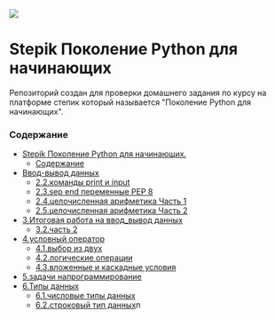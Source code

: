 <kbd>
<image src ="https://stepik.org/media/cache/images/courses/58852/cover_fD4F6NQ/105df27da9ab3a4cbcff70d80ca2b53d.png">
</kbd>

# Stepik Поколение Python для начинающих

Репозиторий создан для проверки домашнего задания по курсу на платформе степик который называется "Поколение Python для начинающих".

### Содержание

- [Stepik Поколение Python для начинающих.](#stepik-поколение-python-для-начинающих)
  - [Содержание](#содержание)
- [Ввод-вывод данных](README.md)
  - [2.2.команды print и input](2.2.%D0%BA%D0%BE%D0%BC%D0%B0%D0%BD%D0%B4%D1%8B_print_%D0%B8_input/)
  - [2.3.sep end переменные PEP 8](2.3.sep_end_%D0%BF%D0%B5%D1%80%D0%B5%D0%BC%D0%B5%D0%BD%D0%BD%D1%8B%D0%B5_PEP_8/)
  - [2.4.целочисленная арифметика Часть 1](2.4.%D1%86%D0%B5%D0%BB%D0%BE%D1%87%D0%B8%D1%81%D0%BB%D0%B5%D0%BD%D0%BD%D0%B0%D1%8F_%D0%B0%D1%80%D0%B8%D1%84%D0%BC%D0%B5%D1%82%D0%B8%D0%BA%D0%B0_%D0%A7%D0%B0%D1%81%D1%82%D1%8C_1/)
  - [2.5.целочисленная арифметика Часть 2](2.5.%D1%86%D0%B5%D0%BB%D0%BE%D1%87%D0%B8%D1%81%D0%BB%D0%B5%D0%BD%D0%BD%D0%B0%D1%8F_%D0%B0%D1%80%D0%B8%D1%84%D0%BC%D0%B5%D1%82%D0%B8%D0%BA%D0%B0_%D0%A7%D0%B0%D1%81%D1%82%D1%8C_2/)
- [3.Итоговая работа на ввод_вывод данных](README.md)
  - [3.2.часть 2](3.2.%D1%87%D0%B0%D1%81%D1%82%D1%8C_2/)
- [4.условный оператор](README.md)
  - [4.1.выбор из двух](4.1.%D0%B2%D1%8B%D0%B1%D0%BE%D1%80_%D0%B8%D0%B7_%D0%B4%D0%B2%D1%83%D1%85/)
  - [4.2.логические операции](4.2.%D0%BB%D0%BE%D0%B3%D0%B8%D1%87%D0%B5%D1%81%D0%BA%D0%B8%D0%B5_%D0%BE%D0%BF%D0%B5%D1%80%D0%B0%D1%86%D0%B8%D0%B8/)
  - [4.3.вложенные и каскадные условия](4.3.%D0%B2%D0%BB%D0%BE%D0%B6%D0%B5%D0%BD%D0%BD%D1%8B%D0%B5_%D0%B8_%D0%BA%D0%B0%D1%81%D0%BA%D0%B0%D0%B4%D0%BD%D1%8B%D0%B5_%D1%83%D1%81%D0%BB%D0%BE%D0%B2%D0%B8%D1%8F/)
- [5.задачи напрограммирование](5.%D0%B7%D0%B0%D0%B4%D0%B0%D1%87%D0%B8_%D0%BD%D0%B0_%D0%BF%D1%80%D0%BE%D0%B3%D1%80%D0%B0%D0%BC%D0%BC%D0%B8%D1%80%D0%BE%D0%B2%D0%B0%D0%BD%D0%B8%D0%B5/)
- [6.Типы данных](README.md)
  - [6.1.числовые типы данных](6.1.%D0%A7%D0%B8%D1%81%D0%BB%D0%BE%D0%B2%D1%8B%D0%B5_%D1%82%D0%B8%D0%BF%D1%8B_%D0%B4%D0%B0%D0%BD%D0%BD%D1%8B%D1%85_int_float/)
  - [6.2.строковый тип данных](6.2.%D1%81%D1%82%D1%80%D0%BE%D0%BA%D0%BE%D0%B2%D1%8B%D0%B9_%D1%82%D0%B8%D0%BF_%D0%B4%D0%B0%D0%BD%D0%BD%D1%8B%D1%85/)п